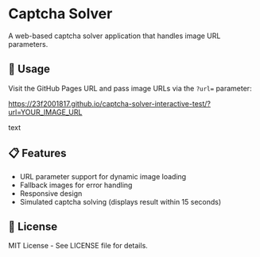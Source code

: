 # Captcha Solver

A web-based captcha solver application that handles image URL parameters.

## 🚀 Usage

Visit the GitHub Pages URL and pass image URLs via the `?url=` parameter:

https://23f2001817.github.io/captcha-solver-interactive-test/?url=YOUR_IMAGE_URL

text

## 📋 Features

- URL parameter support for dynamic image loading
- Fallback images for error handling
- Responsive design
- Simulated captcha solving (displays result within 15 seconds)

## 📄 License

MIT License - See LICENSE file for details.
